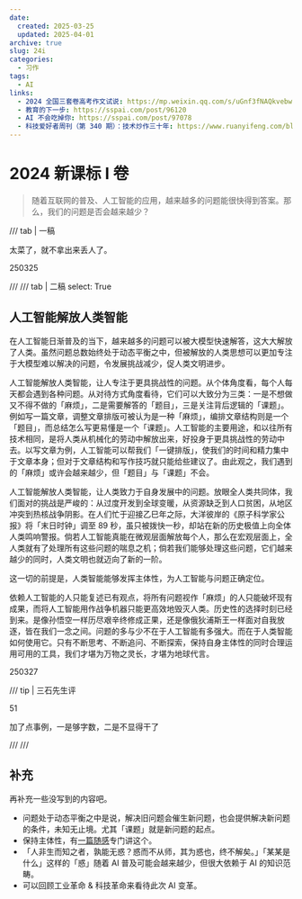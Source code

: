 ```yaml
---
date:
  created: 2025-03-25
  updated: 2025-04-01
archive: true
slug: 24i
categories:
  - 习作
tags:
  - AI
links:
  - 2024 全国三套卷高考作文试说: https://mp.weixin.qq.com/s/uGnf3fNAQkvebwBnbmoroA
  - 教育的下一步: https://sspai.com/post/96120
  - AI 不会吃掉你: https://sspai.com/post/97078
  - 科技爱好者周刊（第 340 期）：技术炒作三十年: https://www.ruanyifeng.com/blog/2025/03/weekly-issue-340.html
---
```

# 2024 新课标 I 卷

> 随着互联网的普及、人工智能的应用，越来越多的问题能很快得到答案。那么，我们的问题是否会越来越少？

<!-- more -->

/// tab | 一稿

太菜了，就不拿出来丢人了。

250325

///
/// tab | 二稿
    select: True

## 人工智能解放人类智能

在人工智能日渐普及的当下，越来越多的问题可以被大模型快速解答，这大大解放了人类。虽然问题总数始终处于动态平衡之中，但被解放的人类思想可以更加专注于大模型难以解决的问题，令发展挑战减少，促人类文明进步。

人工智能解放人类智能，让人专注于更具挑战性的问题。从个体角度看，每个人每天都会遇到各种问题。从对待方式角度看待，它们可以大致分为三类：一是不想做又不得不做的「麻烦」，二是需要解答的「题目」，三是关注背后逻辑的「课题」。例如写一篇文章，调整文章排版可被认为是一种「麻烦」，编排文章结构则是一个「题目」，而总结怎么写更易懂是一个「课题」。人工智能的主要用途，和以往所有技术相同，是将人类从机械化的劳动中解放出来，好投身于更具挑战性的劳动中去。以写文章为例，人工智能可以帮我们「一键排版」，使我们的时间和精力集中于文章本身；但对于文章结构和写作技巧就只能给些建议了。由此观之，我们遇到的「麻烦」或许会越来越少，但「题目」与「课题」不会。

人工智能解放人类智能，让人类致力于自身发展中的问题。放眼全人类共同体，我们面对的挑战是严峻的：从过度开发到全球变暖，从资源缺乏到人口贫困，从地区冲突到热核战争阴影。在人们忙于迎接乙巳年之际，大洋彼岸的《原子科学家公报》将「末日时钟」调至 89 秒，虽只被拨快一秒，却站在新的历史极值上向全体人类鸣响警报。倘若人工智能真能在微观层面解放每个人，那么在宏观层面上，全人类就有了处理所有这些问题的喘息之机；倘若我们能够处理这些问题，它们越来越少的同时，人类文明也就迈向了新的一阶。

这一切的前提是，人类智能能够发挥主体性，为人工智能与问题正确定位。

依赖人工智能的人只能复述已有观点，将所有问题视作「麻烦」的人只能破坏现有成果，而将人工智能用作战争机器只能更高效地毁灭人类。历史性的选择时刻已经到来。是像孙悟空一样历尽艰辛终修成正果，还是像俄狄浦斯王一样面对自我放逐，皆在我们一念之间。问题的多与少不在于人工智能有多强大。而在于人类智能如何使用它。只有不断思考、不断追问、不断探索，保持自身主体性的同时合理运用可用的工具，我们才堪为万物之灵长，才堪为地球代言。

250327

/// tip | 三石先生评

51

加了点事例，一是够字数，二是不显得干了

///
///

## 补充

再补充一些没写到的内容吧。

- 问题处于动态平衡之中是说，解决旧问题会催生新问题，也会提供解决新问题的条件，未知无止境。尤其「课题」就是新问题的起点。
- 保持主体性，有[一篇随感](250328_rt.md)专门讲这个。
- 「人非生而知之者，孰能无惑？惑而不从师，其为惑也，终不解矣。」「某某是什么」这样的「惑」随着 AI 普及可能会越来越少，但很大依赖于 AI 的知识范畴。
- 可以回顾工业革命 & 科技革命来看待此次 AI 变革。
